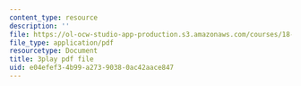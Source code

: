 ```yaml
---
content_type: resource
description: ''
file: https://ol-ocw-studio-app-production.s3.amazonaws.com/courses/18-01sc-single-variable-calculus-fall-2010/e04efef34b99a27390380ac42aace847_MK_0QHbUnIA.pdf
file_type: application/pdf
resourcetype: Document
title: 3play pdf file
uid: e04efef3-4b99-a273-9038-0ac42aace847
---
```

